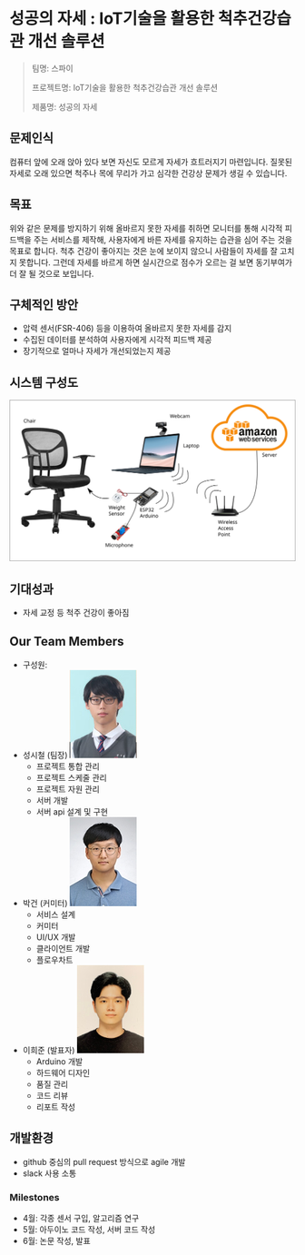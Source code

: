 # 성공의 자세 : IoT기술을 활용한 척추건강습관 개선 솔루션

> 팀명: 스파이
>
> 프로젝트명: IoT기술을 활용한 척추건강습관 개선 솔루션
>
> 제품명: 성공의 자세

## 문제인식

컴퓨터 앞에 오래 앉아 있다 보면 자신도 모르게 자세가 흐트러지기 마련입니다. 질못된 자세로 오래 있으면 척주나 목에 무리가 가고 심각한 건강상 문제가 생길 수 있습니다.

## 목표

위와 같은 문제를 방지하기 위해 올바르지 못한 자세를 취하면 모니터를 통해 시각적 피드백을 주는 서비스를 제작해, 사용자에게 바른 자세를 유지하는 습관을 심어 주는 것을 목표로 합니다. 척추 건강이 좋아지는 것은 눈에 보이지 않으니 사람들이 자세를 잘 고치지 못합니다. 그런데 자세를 바르게 하면 실시간으로 점수가 오르는 걸 보면 동기부여가 더 잘 될 것으로 보입니다.

## 구체적인 방안

* 압력 센서(FSR-406) 등을 이용하여 올바르지 못한 자세를 감지
* 수집된 데이터를 분석하여 사용자에게 시각적 피드백 제공
* 장기적으로 얼마나 자세가 개선되었는지 제공

## 시스템 구성도

![Diagram](img/drawing.png)

## 기대성과

* 자세 교정 등 척주 건강이 좋아짐

## Our Team Members

* 구성원:
* 성시철 (팀장) ![Sung](img/Sung.jpg)
  * 프로젝트 통합 관리
  * 프로젝트 스케줄 관리
  * 프로젝트 자원 관리
  * 서버 개발
  * 서버 api 설계 및 구현
* 박건 (커미터) ![Park](img/Park.jpg)
  * 서비스 설계
  * 커미터
  * UI/UX 개발
  * 클라이언트 개발
  * 플로우차트
* 이희준 (발표자) ![Lee](img/Lee.jpg)
  * Arduino 개발
  * 하드웨어 디자인 
  * 품질 관리
  * 코드 리뷰
  * 리포트 작성

## 개발환경

* github 중심의 pull request 방식으로 agile 개발
* slack 사용 소통

### Milestones

* 4월: 각종 센서 구입, 알고리즘 연구
* 5월: 아두이노 코드 작성, 서버 코드 작성
* 6월: 논문 작성, 발표
